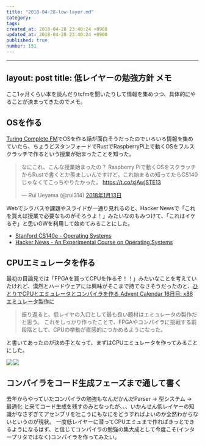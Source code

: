 ```yaml
---
title: "2018-04-28-low-layer.md"
category: 
tags: 
created_at: 2018-04-28 23:40:24 +0900
updated_at: 2018-04-28 23:40:24 +0900
published: true
number: 151
---
```


---
layout: post
title:  低レイヤーの勉強方針 メモ
---

ここ1ヶ月くらい本を読んだりtcfmを聞いたりして情報を集めつつ、具体的にやることが決まってきたのでメモ。

## OSを作る
[Turing Complete FM](https://turingcomplete.fm/)でOSを作る話が面白そうだったのでいろいろ情報を集めていたら、ちょうどスタンフォードでRustでRaspberryPi上で動くOSをフルスクラッチで作るという授業が始まったことを知った。

<blockquote class="twitter-tweet" data-lang="ja"><p lang="ja" dir="ltr">なにこれ、こんな授業始まったの？ Raspberry Piで動くOSをスクラッチからRustで書くとか羨ましいんですけど。これ始まるの知ってたらCS140じゃなくてこっちやりたかった。 <a href="https://t.co/xjAwjSTE13">https://t.co/xjAwjSTE13</a></p>&mdash; Rui Ueyama (@rui314) <a href="https://twitter.com/rui314/status/951997251747901440?ref_src=twsrc%5Etfw">2018年1月13日</a></blockquote>
<script async src="https://platform.twitter.com/widgets.js" charset="utf-8"></script>


Webでシラバスや課題やスライドが一通り見れるのと、Hacker Newsで「これを買えば授業で必要なものがそろうよ！」みたいなのもみつけて、「これはイケるぞ」と思いGWを利用して始めてみることにした。

+ [Stanford CS140e - Operating Systems](https://web.stanford.edu/class/cs140e/)
+ [Hacker News - An Experimental Course on Operating Systems](https://news.ycombinator.com/item?id=16134618)


## CPUエミュレータを作る

最初の目論見では「FPGAを買ってCPUを作るぞ！！」みたいなことを考えていたけれど、漠然とハードウェアには興味がそこまで持てなさそうだったのと、[ひとりでCPUとエミュレータとコンパイラを作る Advent Calendar 16日目: x86 エミュレータ製作](http://sikakuisankaku.hatenablog.com/entry/2017/12/16/181803)に

> 振り返ると、低レイヤの入口として最も良い題材はエミュレータの製作だと思う。 これをしっかり作ったことで、FPGAやコンパイラに挑戦する前段階として、CPUの挙動が直感的につかめるようになった。

と書いてあったのが決め手となって、まずはCPUエミュレータを作ってみることにした。

<a target="_blank"  href="https://www.amazon.co.jp/gp/product/4839954747/ref=as_li_tl?ie=UTF8&camp=247&creative=1211&creativeASIN=4839954747&linkCode=as2&tag=denpaantenna-22&linkId=06ffeab16b83beea24d07d6ad563c09b"><img border="0" src="//ws-fe.amazon-adsystem.com/widgets/q?_encoding=UTF8&MarketPlace=JP&ASIN=4839954747&ServiceVersion=20070822&ID=AsinImage&WS=1&Format=_SL250_&tag=denpaantenna-22" ></a><img src="//ir-jp.amazon-adsystem.com/e/ir?t=denpaantenna-22&l=am2&o=9&a=4839954747" width="1" height="1" border="0" alt="" style="border:none !important; margin:0px !important;" /><a target="_blank"  href="https://www.amazon.co.jp/gp/product/4798155039/ref=as_li_tl?ie=UTF8&camp=247&creative=1211&creativeASIN=4798155039&linkCode=as2&tag=denpaantenna-22&linkId=484c3c63079a136bebbb08abc8138a86"><img border="0" src="//ws-fe.amazon-adsystem.com/widgets/q?_encoding=UTF8&MarketPlace=JP&ASIN=4798155039&ServiceVersion=20070822&ID=AsinImage&WS=1&Format=_SL250_&tag=denpaantenna-22" ></a><img src="//ir-jp.amazon-adsystem.com/e/ir?t=denpaantenna-22&l=am2&o=9&a=4798155039" width="1" height="1" border="0" alt="" style="border:none !important; margin:0px !important;" />

## コンパイラをコード生成フェーズまで通して書く

去年からやっていたコンパイラの勉強もなんだかんだParser → 型システム → 最適化 と来てコード生成を残すのみとなったが、、、いかんせん低レイヤーの知識がなさすぎてアセンブリを吐こうにもなにをどうすればよいのか全然わからないというのが現状。
一度低レイヤーに潜ってCPUエミュまで作ればきっとできるようになるはず、と信じてコンパイラの勉強の集大成として今度こそ(インタープリタではなく)コンパイラを作ってみたい。

